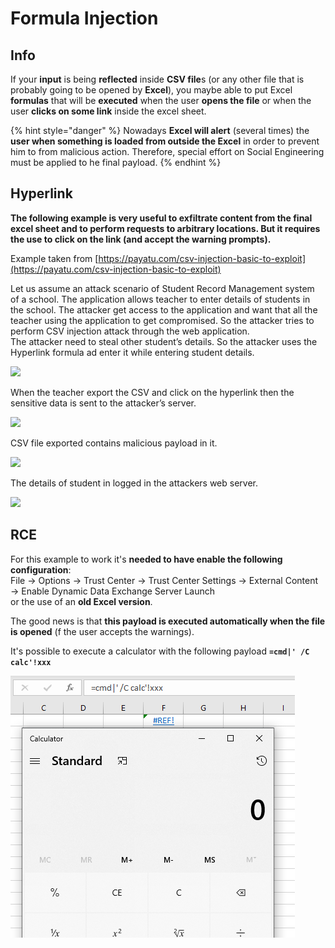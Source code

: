 # Formula Injection

## Info

If your **input** is being **reflected** inside **CSV file**s \(or any other file that is probably going to be opened by **Excel**\), you maybe able to put Excel **formulas** that will be **executed** when the user **opens the file** or when the user **clicks on some link** inside the excel sheet.

{% hint style="danger" %}
Nowadays **Excel will alert** \(several times\) the **user when something is loaded from outside the Excel** in order to prevent him to from malicious action. Therefore, special effort on Social Engineering must be applied to he final payload. 
{% endhint %}

## Hyperlink

**The following example is very useful to exfiltrate content from the final excel sheet and to perform requests to arbitrary locations. But it requires the use to click on the link \(and accept the warning prompts\).**

Example taken from [https://payatu.com/csv-injection-basic-to-exploit](https://payatu.com/csv-injection-basic-to-exploit)

Let us assume an attack scenario of Student Record Management system of a school. The application allows teacher to enter details of students in the school. The attacker get access to the application and want that all the teacher using the application to get compromised. So the attacker tries to perform CSV injection attack through the web application.  
The attacker need to steal other student’s details. So the attacker uses the Hyperlink formula ad enter it while entering student details.

![](https://payatu.com/wp-content/uploads/2017/11/Selection_008.png)

When the teacher export the CSV and click on the hyperlink then the sensitive data is sent to the attacker’s server.

![](https://payatu.com/wp-content/uploads/2017/11/Selection_009.png)

CSV file exported contains malicious payload in it.

![](https://payatu.com/wp-content/uploads/2017/11/Selection_010.png)

The details of student in logged in the attackers web server.

![](https://payatu.com/wp-content/uploads/2017/11/Selection_011.png)

## RCE

For this example to work it's **needed to have enable the following configuration**:  
File → Options → Trust Center → Trust Center Settings → External Content → Enable Dynamic Data Exchange Server Launch  
or the use of an **old Excel version**.

The good news is that **this payload is executed automatically when the file is opened** \(f the user accepts the warnings\).

It's possible to execute a calculator with the following payload **`=cmd|' /C calc'!xxx`**

![](../.gitbook/assets/image%20%2825%29%20%282%29%20%282%29%20%282%29%20%282%29%20%282%29%20%282%29%20%282%29%20%282%29%20%281%29%20%281%29.png)

